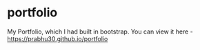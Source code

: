 # portfolio
My Portfolio, which I had built in bootstrap.
You can view it here - https://prabhu30.github.io/portfolio
